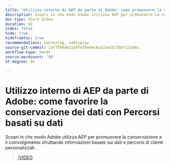 ```yaml
---
title: 'Utilizzo interno di AEP da parte di Adobe: come promuovere la conservazione dei dati con Percorsi basati su dati'
description: Scopri in che modo Adobe utilizza AEP per promuovere la conservazione e il coinvolgimento sfruttando informazioni basate sui dati e percorsi di clienti personalizzati.
doc-type: Short Video
duration: 62
index: false
hide: true
hidefromtoc: true
recommendations: noCatalog, noDisplay
source-git-commit: 2af7500de12a9fd78e64c6a12a42b2fbbf121eba
workflow-type: tm+mt
source-wordcount: '56'
ht-degree: 0%

---
```



# Utilizzo interno di AEP da parte di Adobe: come favorire la conservazione dei dati con Percorsi basati su dati

Scopri in che modo Adobe utilizza AEP per promuovere la conservazione e il coinvolgimento sfruttando informazioni basate sui dati e percorsi di clienti personalizzati.

<!-- 62_S655_3442541_61_adobes-internal-use-of-aep-driving-retention-with-datadriven-journeys -->
>[!VIDEO](https://video.tv.adobe.com/v/3458264/?learn=on&enablevpops=true)
